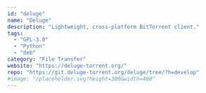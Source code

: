 ```yaml
---
id: "deluge"
name: "Deluge"
description: "Lightweight, cross-platform BitTorrent client."
tags:
  - "GPL-3.0"
  - "Python"
  - "deb"
category: "File Transfer"
website: "https://deluge-torrent.org/"
repo: "https://git.deluge-torrent.org/deluge/tree/?h=develop"
#image: "/placeholder.svg?height=300&width=400"
---
```


